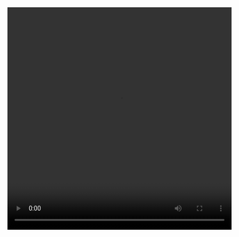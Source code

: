 <video controls="controls" width="100%" height="500px">

  <source src="./video/批量铸造铭文教程.mp4" type="video/mp4">

</video>